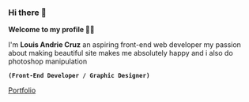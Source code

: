 ### Hi there 👋

**Welcome to my profile 🧑‍💻** 

I'm **Louis Andrie Cruz** an aspiring front-end web developer my passion about making beautiful site makes me absolutely happy  and i also do photoshop manipulation 

**`(Front-End Developer / Graphic Designer)`**

<p align="left">
<a href="https://louitzkie.netlify.app">Portfolio</a>
</p>

